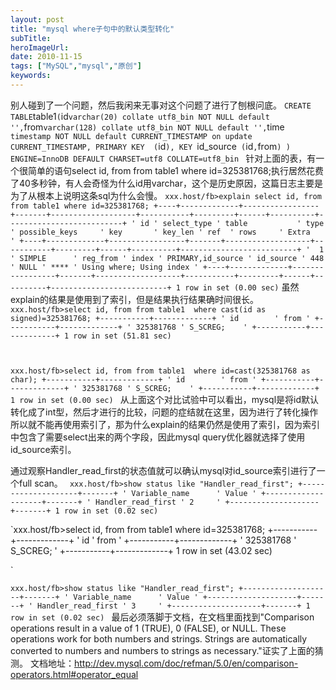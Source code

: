 ```yaml
---
layout: post 
title: "mysql where子句中的默认类型转化"
subTitle: 
heroImageUrl: 
date: 2010-11-15
tags: ["MySQL","mysql","原创"]
keywords: 
---
```


别人碰到了一个问题，然后我闲来无事对这个问题了进行了刨根问底。
`
CREATE TABLE `table1` (
`id` varchar(20) collate utf8_bin NOT NULL default '',
`from` varchar(128) collate utf8_bin NOT NULL default '',
`time` timestamp NOT NULL default CURRENT_TIMESTAMP on update CURRENT_TIMESTAMP,
PRIMARY KEY  (`id`),
KEY `id_source` (`id`,`from`)
) ENGINE=InnoDB DEFAULT CHARSET=utf8 COLLATE=utf8_bin
`
针对上面的表，有一个很简单的语句select id, from from table1 where id=325381768;执行居然花费了40多秒钟，有人会奇怪为什么id用varchar，这个是历史原因，这篇日志主要是为了从根本上说明这条sql为什么会慢。
`
xxx.host/fb>explain select id, from from table1 where id=325381768;
+----+-------------+-----------------+-------+-------------------+-----------+---------+------+----------+--------------------------+
' id ' select_type ' table           ' type  ' possible_keys     ' key       ' key_len ' ref  ' rows     ' Extra                    '
+----+-------------+-----------------+-------+-------------------+-----------+---------+------+----------+--------------------------+
'  1 ' SIMPLE      ' reg_from ' index ' PRIMARY,id_source ' id_source ' 448     ' NULL ' **** ' Using where; Using index '
+----+-------------+-----------------+-------+-------------------+-----------+---------+------+----------+--------------------------+
1 row in set (0.00 sec)
`
虽然explain的结果是使用到了索引，但是结果执行结果确时间很长。
`
xxx.host/fb>select id, from from table1  where cast(id as signed)=325381768;
+-----------+-------------+
' id        ' from '
+-----------+-------------+
' 325381768 ' S_SCREG;    '
+-----------+-------------+
1 row in set (51.81 sec)`

` `

`xxx.host/fb>select id, from from table1  where id=cast(325381768 as char);
+-----------+-------------+
' id        ' from '
+-----------+-------------+
' 325381768 ' S_SCREG;    '
+-----------+-------------+
1 row in set (0.00 sec)
`
从上面这个对比试验中可以看出，mysql是将id默认转化成了int型，然后才进行的比较，问题的症结就在这里，因为进行了转化操作所以就不能再使用索引了，那为什么explain的结果仍然是使用了索引，因为索引中包含了需要select出来的两个字段，因此mysql query优化器就选择了使用id_source索引。

通过观察Handler_read_first的状态值就可以确认mysql对id_source索引进行了一个full scan。
`
xxx.host/fb>show status like "Handler_read_first";
+--------------------+-------+
' Variable_name      ' Value '
+--------------------+-------+
' Handler_read_first ' 2     '
+--------------------+-------+
1 row in set (0.02 sec)`

`xxx.host/fb>select id, from from table1  where id=325381768;
+-----------+-------------+
' id        ' from '
+-----------+-------------+
' 325381768 ' S_SCREG;    '
+-----------+-------------+
1 row in set (43.02 sec)

`

`xxx.host/fb>show status like "Handler_read_first";
+--------------------+-------+
' Variable_name      ' Value '
+--------------------+-------+
' Handler_read_first ' 3     '
+--------------------+-------+
1 row in set (0.02 sec)
`
最后必须落脚于文档，在文档里面找到"Comparison operations result in a value of 1 (TRUE), 0 (FALSE), or NULL. These operations work for both numbers and strings. Strings are automatically converted to numbers and numbers to strings as necessary."证实了上面的猜测。
文档地址：http://dev.mysql.com/doc/refman/5.0/en/comparison-operators.html#operator_equal